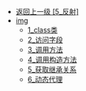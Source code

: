 - [返回上一级 [5_反射]](page/后端/JavaNote/2_Java(书栈)/5_反射/)
- [img](page/后端/JavaNote/2_Java(书栈)/5_反射/img/)
  - [1_class类](page/后端/JavaNote/2_Java(书栈)/5_反射/img/1_class类/)
  - [2_访问字段](page/后端/JavaNote/2_Java(书栈)/5_反射/img/2_访问字段/)
  - [3_调用方法](page/后端/JavaNote/2_Java(书栈)/5_反射/img/3_调用方法/)
  - [4_调用构造方法](page/后端/JavaNote/2_Java(书栈)/5_反射/img/4_调用构造方法/)
  - [5_获取继承关系](page/后端/JavaNote/2_Java(书栈)/5_反射/img/5_获取继承关系/)
  - [6_动态代理](page/后端/JavaNote/2_Java(书栈)/5_反射/img/6_动态代理/)
